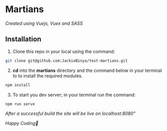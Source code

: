 # Martians 

_Created using Vuejs, Vuex and SASS_

## Installation

1. Clone this repo in your local using the command:
```sh
git clone git@github.com:JackieBinya/test-martians.git
```

2. **cd** into the __martians__ directory and the command below in your terminal to to install the required modules.
```sh
npm install
```

3. To start you dev server; in your terminal run the command:
```sh
npm run serve
```
_After a successful build the site will be live on localhost:8080"_

_Happy Coding🍒_